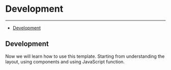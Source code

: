 # Development

---

- [Development](#development)

<a name="#development"></a>

## Development
Now we will learn how to use this template. Starting from understanding the layout, using components and using JavaScript function.